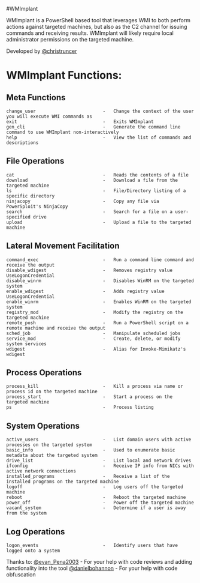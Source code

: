 #WMImplant

WMImplant is a PowerShell based tool that leverages WMI to both perform actions against targeted machines, but also as the C2 channel for issuing commands and receiving results.  WMImplant will likely require local administrator permissions on the targeted machine.

Developed by [@christruncer](https://twitter.com/christruncer)


# WMImplant Functions:

## Meta Functions
    change_user                         -   Change the context of the user you will execute WMI commands as
    exit                                -   Exits WMImplant
    gen_cli                             -   Generate the command line command to use WMImplant non-interactively
    help                                -   View the list of commands and descriptions

## File Operations
    cat                                 -   Reads the contents of a file
    download                            -   Download a file from the targeted machine
    ls                                  -   File/Directory listing of a specific directory
    ninjacopy                           -   Copy any file via PowerSploit's NinjaCopy
    search                              -   Search for a file on a user-specified drive
    upload                              -   Upload a file to the targeted machine

## Lateral Movement Facilitation
    command_exec                        -   Run a command line command and receive the output
    disable_wdigest                     -   Removes registry value UseLogonCredential
    disable_winrm                       -   Disables WinRM on the targeted system
    enable_wdigest                      -   Adds registry value UseLogonCredential
    enable_winrm                        -   Enables WinRM on the targeted system
    registry_mod                        -   Modify the registry on the targeted machine
    remote_posh                         -   Run a PowerShell script on a remote machine and receive the output
    sched_job                           -   Manipulate scheduled jobs
    service_mod                         -   Create, delete, or modify system services
    wdigest                             -   Alias for Invoke-Mimikatz's wdigest

## Process Operations
    process_kill                        -   Kill a process via name or process id on the targeted machine
    process_start                       -   Start a process on the targeted machine
    ps                                  -   Process listing

## System Operations
    active_users                        -   List domain users with active processes on the targeted system
    basic_info                          -   Used to enumerate basic metadata about the targeted system
    drive_list                          -   List local and network drives
    ifconfig                            -   Receive IP info from NICs with active network connections
    installed_programs                  -   Receive a list of the installed programs on the targeted machine
    logoff                              -   Log users off the targeted machine
    reboot                              -   Reboot the targeted machine
    power_off                           -   Power off the targeted machine
    vacant_system                       -   Determine if a user is away from the system

## Log Operations
    logon_events                        -   Identify users that have logged onto a system

Thanks to:
    [@evan_Pena2003](https://twitter.com/evan_pena2003) - For your help with code reviews and adding functionality into the tool
    [@danielbohannon](https://twitter.com/danielhbohannon) - For your help with code obfuscation
